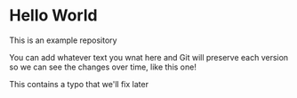 # Hello World

This is an example repository

You can add whatever text you wnat here and Git will 
preserve each version so we can see the changes over time, 
like this one!

This contains a typo that we'll fix later  